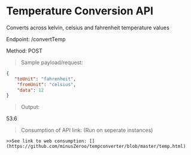 # Temperature Conversion API
Converts across kelvin, celsius and fahrenheit temperature values


Endpoint: /convertTemp

Method: POST


> Sample payload/request:

```JSON
{
   "toUnit": "fahrenheit",
    "fromUnit": "celsius",
    "data": 12
}
```

> Output:


53.6


>Consumption of API link: 
(Run on seperate instances)
```
>>See link to web consumption: [](https://github.com/minusZeroo/tempconverter/blob/master/temp.html)
